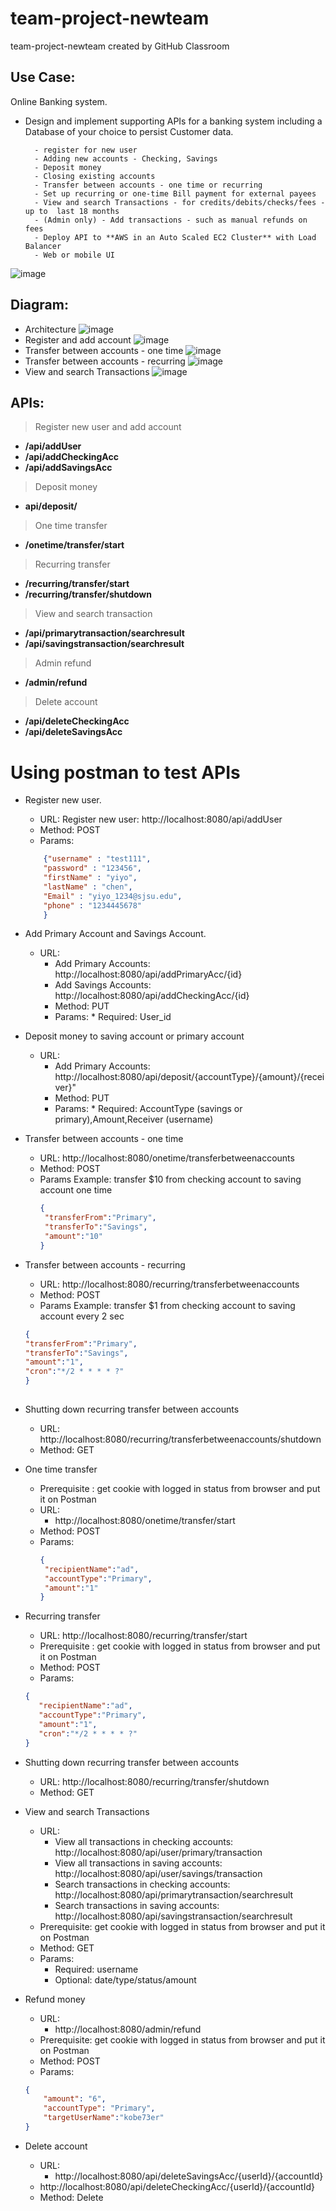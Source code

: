 # team-project-newteam
team-project-newteam created by GitHub Classroom
### 

## Use Case:

Online Banking system. 
* Design and implement supporting APIs for a banking system including a Database of your choice to persist Customer data.

        - register for new user
        - Adding new accounts - Checking, Savings
        - Deposit money
        - Closing existing accounts
        - Transfer between accounts - one time or recurring
        - Set up recurring or one-time Bill payment for external payees
        - View and search Transactions - for credits/debits/checks/fees - up to  last 18 months
        - (Admin only) - Add transactions - such as manual refunds on fees
        - Deploy API to **AWS in an Auto Scaled EC2 Cluster** with Load Balancer
        - Web or mobile UI
        
 ![image](https://github.com/gopinathsjsu/team-project-newteam/blob/master/img/UseCase%20Diagram0.png)


## Diagram:
    
   - Architecture
    ![image](https://github.com/gopinathsjsu/team-project-newteam/blob/master/img/Architecture.png)
   - Register and add account
    ![image](https://github.com/gopinathsjsu/team-project-newteam/blob/master/img/AccoutApi.png)
   - Transfer between accounts - one time
    ![image](https://github.com/gopinathsjsu/team-project-newteam/blob/master/img/transfer%20account.jpg)
   - Transfer between accounts - recurring
    ![image](https://github.com/gopinathsjsu/team-project-newteam/blob/master/img/transfer_account_reccuring.jpg)
   - View and search  Transactions
    ![image](https://github.com/gopinathsjsu/team-project-newteam/blob/master/img/transaction.jpg)
## APIs:
>Register new user and add account
- **/api/addUser**
- **/api/addCheckingAcc**
- **/api/addSavingsAcc**
>Deposit money
- **api/deposit/**
>One time transfer
- **/onetime/transfer/start** 
>Recurring transfer
- **/recurring/transfer/start**  
- **/recurring/transfer/shutdown** 
>View and search transaction
- **/api/primarytransaction/searchresult**
- **/api/savingstransaction/searchresult**
>Admin refund
- **/admin/refund** 
>Delete account
- **/api/deleteCheckingAcc**
- **/api/deleteSavingsAcc**

# Using postman to test APIs

* Register new user.
    * URL: Register new user: http://localhost:8080/api/addUser
    * Method: POST
    * Params:
    ```json
        {"username" : "test111",
        "password" : "123456",
        "firstName" : "yiyo",
        "lastName" : "chen",
        "Email" : "yiyo_1234@sjsu.edu",
        "phone" : "1234445678"
        }  
    ```
 
*   Add Primary Account and Savings Account. 
     * URL: 
       * Add Primary Accounts: http://localhost:8080/api/addPrimaryAcc/{id}
       * Add Savings Accounts: http://localhost:8080/api/addCheckingAcc/{id}
       * Method: PUT
        * Params:
               * Required: User_id
               
*   Deposit money to saving account or primary account 
     * URL: 
       * Add Primary Accounts: http://localhost:8080/api/deposit/{accountType}/{amount}/{receiver}"
       * Method: PUT
        * Params:
               * Required: AccountType (savings or primary),Amount,Receiver (username)       
* Transfer between accounts - one time
     * URL: http://localhost:8080/onetime/transferbetweenaccounts
     * Method: POST
     * Params Example: transfer $10 from checking account to saving account one time
       ```json
       {
		"transferFrom":"Primary",
		"transferTo":"Savings",
		"amount":"10"
       }
       ``` 
* Transfer between accounts - recurring
     * URL: http://localhost:8080/recurring/transferbetweenaccounts
     * Method: POST
     * Params Example: transfer $1 from checking account to saving account every 2 sec
	```json
	{
	"transferFrom":"Primary",
	"transferTo":"Savings",
	"amount":"1",
	"cron":"*/2 * * * * ?"
	}
        
* Shutting down recurring transfer between accounts
	* URL: http://localhost:8080/recurring/transferbetweenaccounts/shutdown
	* Method: GET
* One time transfer
     * Prerequisite : get cookie with logged in status from browser and put it on Postman
     * URL:
       * http://localhost:8080/onetime/transfer/start   
     * Method: POST
     * Params:
       ```json
       {
       	"recipientName":"ad",
       	"accountType":"Primary",
       	"amount":"1"
       }
       ``` 
* Recurring transfer
     * URL:  http://localhost:8080/recurring/transfer/start   
     * Prerequisite : get cookie with logged in status from browser and put it on Postman 
     * Method: POST
     * Params: 
     ```json
     {
     	"recipientName":"ad",
     	"accountType":"Primary",
     	"amount":"1",
     	"cron":"*/2 * * * * ?"
     }
     ```
* Shutting down recurring transfer between accounts
	* URL: http://localhost:8080/recurring/transfer/shutdown
	* Method: GET

* View and search  Transactions
    * URL: 
    	* View all transactions in checking accounts: http://localhost:8080/api/user/primary/transaction
		* View all transactions in saving accounts: http://localhost:8080/api/user/savings/transaction
		* Search transactions in checking accounts: http://localhost:8080/api/primarytransaction/searchresult
		* Search transactions in saving accounts: http://localhost:8080/api/savingstransaction/searchresult
    * Prerequisite: get cookie with logged in status from browser and put it on Postman
    * Method: GET
    * Params:
        * Required: username
        * Optional: date/type/status/amount
                     
* Refund money
    * URL: 
        * http://localhost:8080/admin/refund
    * Prerequisite: get cookie with logged in status from browser and put it on Postman
    * Method: POST
    * Params:
    ```json
    {
        "amount": "6",
        "accountType": "Primary",
        "targetUserName":"kobe73er"
    }
    ```
* Delete account
    * URL: 
        * http://localhost:8080/api/deleteSavingsAcc/{userId}/{accountId}
	* http://localhost:8080/api/deleteCheckingAcc/{userId}/{accountId}
    * Method: Delete
